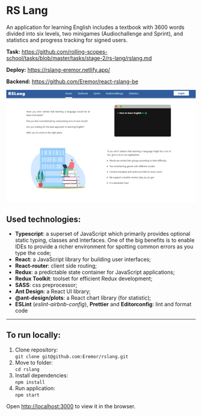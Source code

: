 # RS Lang
An application for learning English includes a textbook with 3600 words divided into six levels, two minigames (Audiochallenge and Sprint), and statistics and progress tracking for signed users.

**Task:** https://github.com/rolling-scopes-school/tasks/blob/master/tasks/stage-2/rs-lang/rslang.md

**Deploy:** https://rslang-eremor.netlify.app/

**Backend:** https://github.com/Eremor/react-rslang-be

![preview](./src/assets/image/main-page.png)

## Used technologies:
- **Typescript**:  a superset of JavaScript which primarily provides optional static typing, classes and interfaces. One of the big benefits is to enable IDEs to provide a richer environment for spotting common errors as you type the code;
- **React**: a JavaScript library for building user interfaces;
- **React-router**: client side routing;
- **Redux**: a predictable state container for JavaScript applications;
- **Redux Toolkit**: toolset for efficient Redux development;
- **SASS**: css preprocessor;
- **Ant Design**: a React UI library;
- **@ant-design/plots**: a React chart library (for statistic);
- **ESLint** (*eslint-airbnb-config*), **Prettier** and **Editorconfig**: lint and format code

---

## To run locally:
1. Clone repository:  
`git clone git@github.com:Eremor/rslang.git`
2. Move to folder:  
`cd rslang`
3. Install dependencies:  
`npm install`
4. Run application:  
`npm start`

Open [http://localhost:3000](http://localhost:3000) to view it in the browser.

